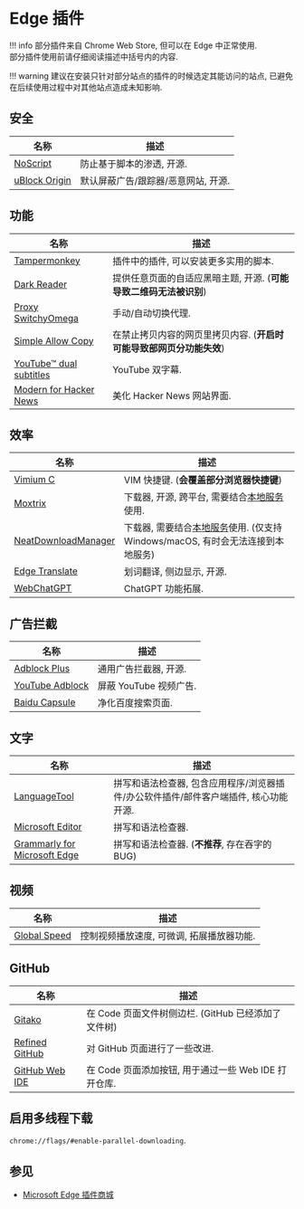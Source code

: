 # Edge 插件

!!! info
    部分插件来自 Chrome Web Store, 但可以在 Edge 中正常使用.  
    部分插件使用前请仔细阅读描述中括号内的内容.  

!!! warning
    建议在安装只针对部分站点的插件的时候选定其能访问的站点, 已避免在后续使用过程中对其他站点造成未知影响.  

## 安全

| 名称            | 描述                                |
| --------------- | ----------------------------------- |
| [NoScript]      | 防止基于脚本的渗透, 开源.           |
| [uBlock Origin] | 默认屏蔽广告/跟踪器/恶意网站, 开源. |

[NoScript]:      https://microsoftedge.microsoft.com/addons/detail/noscript/debdhlbmgmkkfjpcglcbjadbhhekgfjh?hl=en-US
[uBlock Origin]: https://microsoftedge.microsoft.com/addons/detail/ublock-origin/odfafepnkmbhccpbejgmiehpchacaeak

## 功能

| 名称                      | 描述                                                                 |
| ------------------------- | -------------------------------------------------------------------- |
| [Tampermonkey]            | 插件中的插件, 可以安装更多实用的脚本.                                |
| [Dark Reader]             | 提供任意页面的自适应黑暗主题, 开源. (**可能导致二维码无法被识别**)   |
| [Proxy SwitchyOmega]      | 手动/自动切换代理.                                                   |
| [Simple Allow Copy]       | 在禁止拷贝内容的网页里拷贝内容. (**开启时可能导致部网页分功能失效**) |
| [YouTube™ dual subtitles] | YouTube 双字幕.                                                      |
| [Modern for Hacker News]  | 美化 Hacker News 网站界面.                                           |

[Tampermonkey]:            https://microsoftedge.microsoft.com/addons/detail/iikmkjmpaadaobahmlepeloendn
[Dark Reader]:             https://microsoftedge.microsoft.com/addons/detail/dark-reader/ifoakfbpdcdoeenechcleahebpi
[Proxy SwitchyOmega]:      https://microsoftedge.microsoft.com/addons/detail/proxy-switchyomega/fdbloeknjpnloaggplaobopplkd
[Simple Allow Copy]:       https://microsoftedge.microsoft.com/addons/detail/simple-allow-copy/kkemgiffjdndikokhpoecoloebgeibde
[YouTube™ dual subtitles]: https://microsoftedge.microsoft.com/addons/detail/youtube%E2%84%A2-dual-subtitles/kicjdgmlfepkcglkdcaalgikoaphdbbp
[Modern for Hacker News]:  https://chrome.google.com/webstore/detail/modern-for-hacker-news/dabkegjlekdcmefifaolmdhnhdcplklo

## 效率

| 名称                  | 描述                                                                                                                                |
| --------------------- | ----------------------------------------------------------------------------------------------------------------------------------- |
| [Vimium C]            | VIM 快捷键. (**会覆盖部分浏览器快捷键**)                                                                                            |
| [Moxtrix]             | 下载器, 开源, 跨平台, 需要结合[本地服务](https://github.com/agalwood/Motrix)使用.                                                   |
| [NeatDownloadManager] | 下载器, 需要结合[本地服务](https://www.neatdownloadmanager.com/index.php/en/)使用. (仅支持 Windows/macOS, 有时会无法连接到本地服务) |
| [Edge Translate]      | 划词翻译, 侧边显示, 开源.                                                                                                           |
| [WebChatGPT]          | ChatGPT 功能拓展.                                                                                                                   |

[Vimium C]:            https://microsoftedge.microsoft.com/addons/detail/aibcglbfblnogfjhbcmmpobjhnomhcdo
[Moxtrix]:             https://microsoftedge.microsoft.com/addons/detail/moxtrix-webextension/cippeolfnaoolpljklgcccckmilehbfg
[NeatDownloadManager]: https://microsoftedge.microsoft.com/addons/detail/neatdownloadmanager-exten/pbghcbaeehloijjcebiflemhcebmlnke
[Edge Translate]:      https://microsoftedge.microsoft.com/addons/detail/edge-translate/bfdogplmndidlpjfhoijckpakkdjkkil
[WebChatGPT]:          https://chrome.google.com/webstore/detail/webchatgpt-chatgpt-with-i/lpfemeioodjbpieminkklglpmhlngfcn/related

## 广告拦截

| 名称              | 描述                   |
| ----------------- | ---------------------- |
| [Adblock Plus]    | 通用广告拦截器, 开源.  |
| [YouTube Adblock] | 屏蔽 YouTube 视频广告. |
| [Baidu Capsule]   | 净化百度搜索页面.      |

[Adblock Plus]:    https://microsoftedge.microsoft.com/addons/detail/gmgoamodcdcjnbaobigkjelfplakmdhh
[YouTube Adblock]: https://microsoftedge.microsoft.com/addons/detail/bbocfgcdelebeaboidkmglbdkimdpojb
[Baidu Capsule]:   https://microsoftedge.microsoft.com/addons/detail/%E7%99%BE%E5%BA%A6%E8%8D%AF%E4%B8%B8-baidu-capsule/hbljbaljilkocckmkgdjghgjaidnkdlc

## 文字

| 名称                           | 描述                                                                                 |
| ------------------------------ | ------------------------------------------------------------------------------------ |
| [LanguageTool]                 | 拼写和语法检查器, 包含应用程序/浏览器插件/办公软件插件/邮件客户端插件, 核心功能开源. |
| [Microsoft Editor]             | 拼写和语法检查器.                                                                    |
| [Grammarly for Microsoft Edge] | 拼写和语法检查器. (**不推荐**, 存在吞字的 BUG)                                       |

[LanguageTool]:                 https://microsoftedge.microsoft.com/addons/detail/grammar-spell-checker-%E2%80%94/hfjadhjooeceemgojogkhlppanjkbobc
[Microsoft Editor]:             https://microsoftedge.microsoft.com/addons/detail/microsoft-editor-spellin/hokifickgkhplphjiodbggjmoafhignh
[Grammarly for Microsoft Edge]: https://microsoftedge.microsoft.com/addons/detail/grammarly-grammar-checke/cnlefmmeadmemmdciolhbnfeacpdfbkd

## 视频

| 名称           | 描述                                      |
| -------------- | ----------------------------------------- |
| [Global Speed] | 控制视频播放速度, 可微调, 拓展播放器功能. |

[Global Speed]: https://microsoftedge.microsoft.com/addons/detail/global-speed/mjhlabbcmjflkpjknnicihkfnmbdfced

## GitHub

| 名称             | 描述                                                 |
| ---------------- | ---------------------------------------------------- |
| [Gitako]         | 在 Code 页面文件树侧边栏. (GitHub 已经添加了文件树)  |
| [Refined GitHub] | 对 GitHub 页面进行了一些改进.                        |
| [GitHub Web IDE] | 在 Code 页面添加按钮, 用于通过一些 Web IDE 打开仓库. |

<!-- TODO: Gitako 将在不久后过时 -->
[Gitako]:         https://microsoftedge.microsoft.com/addons/detail/alpoloddcggjhakjemghahlkofjekbca
[Refined GitHub]: https://chrome.google.com/webstore/detail/refined-github/hlepfoohegkhhmjieoechaddaejaokhf
[GitHub Web IDE]: https://microsoftedge.microsoft.com/addons/detail/github-web-ide/akjbkjciknacicbnkfjbnlaeednpadcf

## 启用多线程下载

`chrome://flags/#enable-parallel-downloading`.  

## 参见

- [Microsoft Edge 插件商城](https://microsoftedge.microsoft.com/addons/Microsoft-Edge-Extensions-Home)
